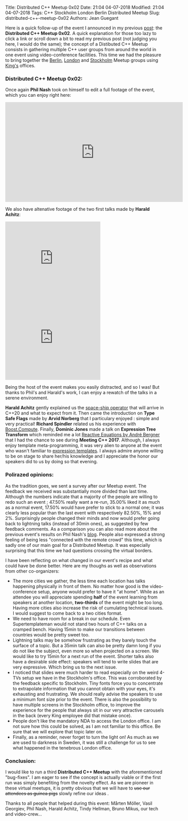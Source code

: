 Title: Distributed C++ Meetup 0x02
Date: 21:04 04-07-2018 
Modified: 21:04 04-07-2018
Tags: C++ Stockholm London Berlin Distributed Meetup
Slug: distributed-c++-meetup-0x02
Authors: Jean Guegant

Here is a quick follow-up of the event I announced in my previous [post]({filename}../News/distributed-c++-meetup-0x01.md): the **Distributed C++ Meetup 0x02**. A quick explanation for those too lazy to click a link or scroll down a bit to read my previous post (not judging you here, I would do the same); the concept of a Distibuted C++ Meetup consists in gathering multiple C++ user groups from around the world in one event using video-conference facilities. This time we had the pleasure to bring together the [Berlin](https://www.meetup.com/berlincplusplus/), [London](https://www.meetup.com/CppLondon/) and [Stockholm](https://www.meetup.com/swedencpp/) Meetup groups using [King's](https://king.com/) offices.

### Distributed C++ Meetup 0x02:

Once again **Phil Nash** took on himself to edit a full footage of the event, which you can enjoy right here:

<iframe width="560" height="315" src="https://www.youtube.com/embed/31mQmUryw50" frameborder="0" allow="autoplay; encrypted-media" allowfullscreen></iframe>

We also have altenative footage of the two first talks made by **Harald Achitz**:

<iframe width="300" height="250" src="https://www.youtube.com/embed/Os3i-N_Pz2U" frameborder="0" allow="autoplay; encrypted-media" allowfullscreen></iframe>
<iframe width="300" height="250" src="https://www.youtube.com/embed/NGrnKr9rSz4" frameborder="0" allow="autoplay; encrypted-media" allowfullscreen></iframe>

Being the host of the event makes you easily distracted, and so I was! But thanks to Phil's and Harald's work, I can enjoy a rewatch of the talks in a serene environment.

**Harald Achitz** gently explained us the [space-ship operator](http://open-std.org/JTC1/SC22/WG21/docs/papers/2017/p0515r0.pdf) that will arrive in C++20 and what to expect from it. Then came the introduction on **Type Safe Flags** made by **Arvid Norberg** that I particulary enjoyed : simple and very practical! **Richard Spindler** related us his experience with [Boost.Compute](https://www.boost.org/doc/libs/1_66_0/libs/compute/doc/html/index.html). Finally, **Dominic Jones** made a talk on **Expression Tree Transform** which reminded me a lot [Reactive Equations by André Bergner](https://www.youtube.com/watch?v=QYNRoeWJuAw) that I had the chance to see during **Meeting C++ 2017**. Although, I always enjoy template meta-programming, it was very alien to anyone at the event who wasn't familiar to [expression templates](https://en.wikipedia.org/wiki/Expression_templates). I always admire anyone willing to be on stage to share her/his knowledge and I appreciate the honor our speakers did to us by doing so that evening.

### Polirazed opinions:

As the tradition goes, we sent a survey after our Meetup event. The feedback we received was substantially more divided than last time. Although the numbers indicate that a majority of the people are willing to redo such an event ; 47.50% really want a re-run, 35.00% liked it as much as a normal event, 17.50% would have prefer to stick to a normal one; it was clearly less popular than the last event with respectively 82.50%, 15% and 2%. Surprisingly people changed their minds and now would prefer going back to lightning talks (instead of 30min ones), as suggested by few feedback comments. As a comparison you can also read more about the previous event's results on Phil Nash's [blog](http://www.levelofindirection.com/journal/2017/11/6/the-worlds-first-distributed-c-meet-up.html). People also expressed a strong feeling of being less "connected with the remote crowd" this time, which is sadly one of our main goal for a Distributed Meetup. It was especially surprising that this time we had questions crossing the virtual borders.

I have been reflecting on what changed in our event's recipe and what could have be done better. Here are my thoughs as well as observations from other co-organizers:

- The more cities we gather, the less time each location has talks happening physically in front of them. No matter how good is the video-conference setup, anyone would prefer to have it "at home". While as an attendee you will appreciate spending **half** of the event learning from speakers at another location, **two-thirds** of the event might be too long. Having more cities also increase the risk of cumulating technical issues. I would suggest to come back to a two cities format.
- We need to have room for a break in our schedule. Even Supertemplateman would not stand two hours of C++ talks on a cramped bench. Having 15min to make our transitions between countries would be pretty sweet too.
- Lightning talks may be somehow frustrating as they barely touch the surface of a topic. But a 35min talk can also be pretty damn long if you do not like the subject, even more so when projected on a screen. We would like to try 15min for a next run of the event. Shorter talks also have a desirable side effect: speakers will tend to write slides that are very expressive. Which bring us to the next issue.
- I noticed that slides were much harder to read especially on the weird 4-TVs setup we have in the Stockholm's office. This was corroborated by the feedback specific to Stockholm. Tiny fonts force you to concentrate to extrapolate information that you cannot obtain with your eyes, it's exhausting and frustrating. We should really advise the speakers to use a minimum font size prior to the event. There is also the possibility to have multiple screens in the Stockholm office, to improve the experience for the people that always sit in our very attractive carousels in the back (every King employee did that mistake once).
- People don't like the mandatory NDA to access the London office. I am not sure how this could be solved, as I am not familiar to this office. Be sure that we will explore that topic later on.
- Finally, as a reminder, never forget to turn the light on! As much as we are used to darkness in Sweden, it was still a challenge for us to see what happened in the tenebrous London office. 


### Conclusion:

I would like to run a third **Distributed C++ Meetup** with the aforementioned "bug-fixes". I am eager to see if the concept is actually viable or if the first run was simply benefiting from the novelty effect. As we are pioneer in these virtual meetups, it is pretty obvious that we will have to <s>use our attendees as guinea pigs</s> slowly refine our ideas .

Thanks to all people that helped during this event: Mårten Möller, Vasil Georgiev, Phil Nash, Harald Achitz, Tindy Hellman, Bruno Mikus, our tech and video-crew...
